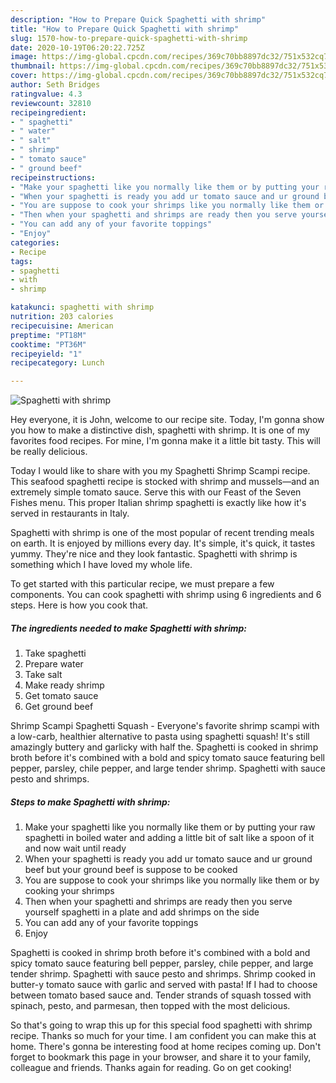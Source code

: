 ```yaml
---
description: "How to Prepare Quick Spaghetti with shrimp"
title: "How to Prepare Quick Spaghetti with shrimp"
slug: 1570-how-to-prepare-quick-spaghetti-with-shrimp
date: 2020-10-19T06:20:22.725Z
image: https://img-global.cpcdn.com/recipes/369c70bb8897dc32/751x532cq70/spaghetti-with-shrimp-recipe-main-photo.jpg
thumbnail: https://img-global.cpcdn.com/recipes/369c70bb8897dc32/751x532cq70/spaghetti-with-shrimp-recipe-main-photo.jpg
cover: https://img-global.cpcdn.com/recipes/369c70bb8897dc32/751x532cq70/spaghetti-with-shrimp-recipe-main-photo.jpg
author: Seth Bridges
ratingvalue: 4.3
reviewcount: 32810
recipeingredient:
- " spaghetti"
- " water"
- " salt"
- " shrimp"
- " tomato sauce"
- " ground beef"
recipeinstructions:
- "Make your spaghetti like you normally like them or by putting your raw spaghetti in boiled water and adding a little bit of salt like a spoon of it and now wait until ready"
- "When your spaghetti is ready you add ur tomato sauce and ur ground beef but your ground beef is suppose to be cooked"
- "You are suppose to cook your shrimps like you normally like them or by cooking your shrimps"
- "Then when your spaghetti and shrimps are ready then you serve yourself spaghetti in a plate and add shrimps on the side"
- "You can add any of your favorite toppings"
- "Enjoy"
categories:
- Recipe
tags:
- spaghetti
- with
- shrimp

katakunci: spaghetti with shrimp 
nutrition: 203 calories
recipecuisine: American
preptime: "PT18M"
cooktime: "PT36M"
recipeyield: "1"
recipecategory: Lunch

---
```



![Spaghetti with shrimp](https://img-global.cpcdn.com/recipes/369c70bb8897dc32/751x532cq70/spaghetti-with-shrimp-recipe-main-photo.jpg)

Hey everyone, it is John, welcome to our recipe site. Today, I'm gonna show you how to make a distinctive dish, spaghetti with shrimp. It is one of my favorites food recipes. For mine, I'm gonna make it a little bit tasty. This will be really delicious.

Today I would like to share with you my Spaghetti Shrimp Scampi recipe. This seafood spaghetti recipe is stocked with shrimp and mussels—and an extremely simple tomato sauce. Serve this with our Feast of the Seven Fishes menu. This proper Italian shrimp spaghetti is exactly like how it&#39;s served in restaurants in Italy.

Spaghetti with shrimp is one of the most popular of recent trending meals on earth. It is enjoyed by millions every day. It's simple, it's quick, it tastes yummy. They're nice and they look fantastic. Spaghetti with shrimp is something which I have loved my whole life.


To get started with this particular recipe, we must prepare a few components. You can cook spaghetti with shrimp using 6 ingredients and 6 steps. Here is how you cook that.

<!--inarticleads1-->

##### The ingredients needed to make Spaghetti with shrimp:

1. Take  spaghetti
1. Prepare  water
1. Take  salt
1. Make ready  shrimp
1. Get  tomato sauce
1. Get  ground beef


Shrimp Scampi Spaghetti Squash - Everyone&#39;s favorite shrimp scampi with a low-carb, healthier alternative to pasta using spaghetti squash! It&#39;s still amazingly buttery and garlicky with half the. Spaghetti is cooked in shrimp broth before it&#39;s combined with a bold and spicy tomato sauce featuring bell pepper, parsley, chile pepper, and large tender shrimp. Spaghetti with sauce pesto and shrimps. 

<!--inarticleads2-->

##### Steps to make Spaghetti with shrimp:

1. Make your spaghetti like you normally like them or by putting your raw spaghetti in boiled water and adding a little bit of salt like a spoon of it and now wait until ready
1. When your spaghetti is ready you add ur tomato sauce and ur ground beef but your ground beef is suppose to be cooked
1. You are suppose to cook your shrimps like you normally like them or by cooking your shrimps
1. Then when your spaghetti and shrimps are ready then you serve yourself spaghetti in a plate and add shrimps on the side
1. You can add any of your favorite toppings
1. Enjoy


Spaghetti is cooked in shrimp broth before it&#39;s combined with a bold and spicy tomato sauce featuring bell pepper, parsley, chile pepper, and large tender shrimp. Spaghetti with sauce pesto and shrimps. Shrimp cooked in butter-y tomato sauce with garlic and served with pasta! If I had to choose between tomato based sauce and. Tender strands of squash tossed with spinach, pesto, and parmesan, then topped with the most delicious. 

So that's going to wrap this up for this special food spaghetti with shrimp recipe. Thanks so much for your time. I am confident you can make this at home. There's gonna be interesting food at home recipes coming up. Don't forget to bookmark this page in your browser, and share it to your family, colleague and friends. Thanks again for reading. Go on get cooking!
